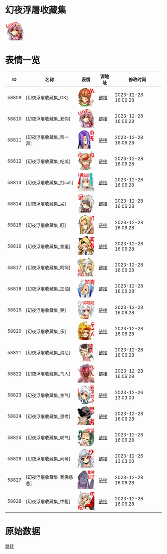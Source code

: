# 幻夜浮屠收藏集

<img src="./cover.png" height="60" alt="cover" />

# 表情一览

|ID|名称|表情|源地址|修改时间|
|----|----|----|----|----|
|58809|[幻夜浮屠收藏集_OK]|<img src="./pic/058809_%5B幻夜浮屠收藏集_OK%5D.png" height="60" alt="OK"/>|[链接](https://i0.hdslb.com/bfs/emote/c86e8ae0c27b8b104d72f87a5ab055ed44c4d9fd.png)|2023-12-28 16:06:28|
|58810|[幻夜浮屠收藏集_爱你]|<img src="./pic/058810_%5B幻夜浮屠收藏集_爱你%5D.png" height="60" alt="爱你"/>|[链接](https://i0.hdslb.com/bfs/emote/01bf14e64848b72998d460383b296d03cb56ae5d.png)|2023-12-28 16:06:28|
|58811|[幻夜浮屠收藏集_拜一拜]|<img src="./pic/058811_%5B幻夜浮屠收藏集_拜一拜%5D.png" height="60" alt="拜一拜"/>|[链接](https://i0.hdslb.com/bfs/emote/3db5db03cc71355e1dbc3b0629cc7e195377e4eb.png)|2023-12-28 16:06:28|
|58812|[幻夜浮屠收藏集_吃瓜]|<img src="./pic/058812_%5B幻夜浮屠收藏集_吃瓜%5D.png" height="60" alt="吃瓜"/>|[链接](https://i0.hdslb.com/bfs/emote/8b321a86ea09ad58f573e14b63b7a79567f2ef2f.png)|2023-12-28 16:06:28|
|58813|[幻夜浮屠收藏集_打call]|<img src="./pic/058813_%5B幻夜浮屠收藏集_打call%5D.png" height="60" alt="打call"/>|[链接](https://i0.hdslb.com/bfs/emote/27c79c759879acee6bfa53aa830487de4e0712c5.png)|2023-12-28 16:06:28|
|58814|[幻夜浮屠收藏集_呆]|<img src="./pic/058814_%5B幻夜浮屠收藏集_呆%5D.png" height="60" alt="呆"/>|[链接](https://i0.hdslb.com/bfs/emote/0fed033a71e1191b5e4ac28c400d5f03bba01f90.png)|2023-12-28 16:06:28|
|58815|[幻夜浮屠收藏集_盯]|<img src="./pic/058815_%5B幻夜浮屠收藏集_盯%5D.png" height="60" alt="盯"/>|[链接](https://i0.hdslb.com/bfs/emote/84b2ded6ffc3ccc878cb67a1fb76cdb9ce3838d0.png)|2023-12-28 16:06:28|
|58816|[幻夜浮屠收藏集_害羞]|<img src="./pic/058816_%5B幻夜浮屠收藏集_害羞%5D.png" height="60" alt="害羞"/>|[链接](https://i0.hdslb.com/bfs/emote/b3f0068bdc683ca5ba39b90d092175a5fd2c7745.png)|2023-12-28 16:06:28|
|58817|[幻夜浮屠收藏集_呵呵]|<img src="./pic/058817_%5B幻夜浮屠收藏集_呵呵%5D.png" height="60" alt="呵呵"/>|[链接](https://i0.hdslb.com/bfs/emote/9c1f3c80468bbee47ac6b54e98528634e712f77b.png)|2023-12-28 16:06:28|
|58818|[幻夜浮屠收藏集_加油]|<img src="./pic/058818_%5B幻夜浮屠收藏集_加油%5D.png" height="60" alt="加油"/>|[链接](https://i0.hdslb.com/bfs/emote/a4811b357f884ed72cba64de72a844bccbc1d878.png)|2023-12-28 16:06:28|
|58819|[幻夜浮屠收藏集_哭]|<img src="./pic/058819_%5B幻夜浮屠收藏集_哭%5D.png" height="60" alt="哭"/>|[链接](https://i0.hdslb.com/bfs/emote/5d79256b9f285306c1e1ccc61379649a4eb3025e.png)|2023-12-28 16:06:28|
|58820|[幻夜浮屠收藏集_乐]|<img src="./pic/058820_%5B幻夜浮屠收藏集_乐%5D.png" height="60" alt="乐"/>|[链接](https://i0.hdslb.com/bfs/emote/118d5673f9b4f930cf32027b5963cee3d9767035.png)|2023-12-28 16:06:28|
|58821|[幻夜浮屠收藏集_纳尼]|<img src="./pic/058821_%5B幻夜浮屠收藏集_纳尼%5D.png" height="60" alt="纳尼"/>|[链接](https://i0.hdslb.com/bfs/emote/ac98c7c739c3686de13c054a099628d7c9800948.png)|2023-12-28 16:06:28|
|58822|[幻夜浮屠收藏集_鸟人]|<img src="./pic/058822_%5B幻夜浮屠收藏集_鸟人%5D.png" height="60" alt="鸟人"/>|[链接](https://i0.hdslb.com/bfs/emote/ce0733fa34c64caedfd393129aa6625ee29bbe7c.png)|2023-12-28 16:06:28|
|58823|[幻夜浮屠收藏集_生气]|<img src="./pic/058823_%5B幻夜浮屠收藏集_生气%5D.png" height="60" alt="生气"/>|[链接](https://i0.hdslb.com/bfs/emote/dcce2ce902e56b617d0c49876e1f77e6a4b1ecc5.png)|2023-12-26 13:03:00|
|58824|[幻夜浮屠收藏集_思考]|<img src="./pic/058824_%5B幻夜浮屠收藏集_思考%5D.png" height="60" alt="思考"/>|[链接](https://i0.hdslb.com/bfs/emote/499606c4753c7fc9ae5bbec0950ccfe7639095d5.png)|2023-12-28 16:06:28|
|58825|[幻夜浮屠收藏集_叹气]|<img src="./pic/058825_%5B幻夜浮屠收藏集_叹气%5D.png" height="60" alt="叹气"/>|[链接](https://i0.hdslb.com/bfs/emote/998fee759e1b6e62f476aa803b659f5c7d4f6df8.png)|2023-12-28 16:06:28|
|58826|[幻夜浮屠收藏集_问号]|<img src="./pic/058826_%5B幻夜浮屠收藏集_问号%5D.png" height="60" alt="问号"/>|[链接](https://i0.hdslb.com/bfs/emote/e998115794418be0860ef533b5c31c85490e440a.png)|2023-12-26 13:03:00|
|58827|[幻夜浮屠收藏集_我佛慈悲]|<img src="./pic/058827_%5B幻夜浮屠收藏集_我佛慈悲%5D.png" height="60" alt="我佛慈悲"/>|[链接](https://i0.hdslb.com/bfs/emote/3e49ee2a5676bd0e4d97903984cd923865eef694.png)|2023-12-28 16:06:28|
|58828|[幻夜浮屠收藏集_中枪]|<img src="./pic/058828_%5B幻夜浮屠收藏集_中枪%5D.png" height="60" alt="中枪"/>|[链接](https://i0.hdslb.com/bfs/emote/d175874b096a9dcad0f337161a044fd7616da433.png)|2023-12-28 16:06:28|

# 原始数据

[跳转](./raw.json)

